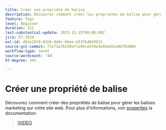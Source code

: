 ```yaml
---
title: Créer une propriété de balise
description: Découvrez comment créer les propriétés de balise pour gérer les balises marketing sur votre site Web.
feature: Tags
level: Beginner
duration: 321
last-substantial-update: 2023-12-15T00:00:00Z
jira: KT-3524
exl-id: db2e1818-81bb-4d4c-b6ee-b537b48d3b21
source-git-commit: f1e71afb159af1a99ce574e3e9de451e0d703800
workflow-type: tm+mt
source-wordcount: '44'
ht-degree: 34%

---
```


# Créer une propriété de balise

Découvrez comment créer des propriétés de balise pour gérer les balises marketing sur votre site web. Pour plus d’informations, voir [properties](https://experienceleague.adobe.com/docs/experience-platform/tags/admin/companies-and-properties.html?lang=fr) la documentation.

>[!VIDEO](https://video.tv.adobe.com/v/28727/?learn=on)
